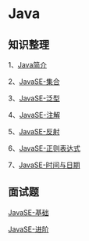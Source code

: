 
# Java


## 知识整理
1、[Java简介](intro.md)

2、[JavaSE-集合](collection.md)

3、[JavaSE-泛型](generics.md)

4、[JavaSE-注解](annotation.md)

5、[JavaSE-反射](reflect.md)

6、[JavaSE-正则表达式](regex.md)

7、[JavaSE-时间与日期](time.md)

## 面试题
[JavaSE-基础](solution/Java基础.md)

[JavaSE-进阶](solution/Java进阶.md)